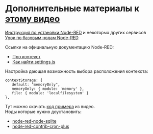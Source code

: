 # Дополнительные материалы к [этому видео](#)
[Инструкция по установки Node-RED](https://www.youtube.com/watch?v=IReCHprxwQ8) и некоторых других сервисов  
[Урок по базовым нодам Node-RED](https://www.youtube.com/watch?v=ucTUK3zNX1M)

Ссылки на официальную документацию Node-RED:

 - [Про контекст](https://nodered.org/docs/user-guide/context)
 - [Как найти settings.js](https://nodered.org/docs/user-guide/runtime/settings-file)

Настройка дающая возможность выбора расположения контекста:

    contextStorage: {
       default: "memoryOnly",
       memoryOnly: { module: 'memory' },
       file: { module: 'localfilesystem' }
    },

Тут можно скачать [код примера](https://github.com/internal-engineer/links/blob/main/contextStorage_and_sqlite.json) из видео.  
Ноды которые нужно доустановить:

 - [node-red-node-sqlite](https://flows.nodered.org/node/node-red-node-sqlite)
 - [node-red-contrib-cron-plus](https://flows.nodered.org/node/node-red-contrib-cron-plus)

